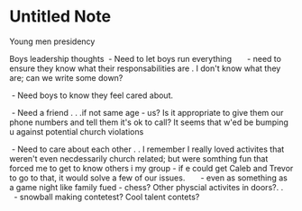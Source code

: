 # Untitled Note

Young men presidency

Boys leadership thoughts
 - Need to let boys run everything
      - need to ensure they know what their responsabilities are . I don't know what they are; can we write some down?

 - Need boys to know they feel cared about.

 - Need a friend . . .if not same age - us? Is it appropriate to give them our phone numbers and tell them it's ok to call? It seems that w'ed be bumping u against potential church violations

 - Need to care about each other . . I remember I really loved activites that weren't even necdessarily church related; but were somthing fun that forced me to get to know others i my group - if e could get Caleb and Trevor to go to that, it would solve a few of our issues.
      - even as something as a game night like family fued - chess? Other physcial activites in doors?. .
      - snowball making contetest? Cool talent contets?
